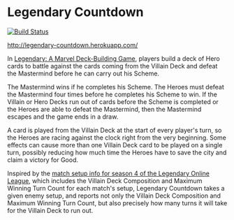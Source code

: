 # Legendary Countdown

[![Build Status](https://travis-ci.org/michaeljb/legendary-countdown.svg?branch=master)](https://travis-ci.org/michaeljb/legendary-countdown)

http://legendary-countdown.herokuapp.com/

In
[Legendary: A Marvel Deck-Building Game](http://www.upperdeck.com/products/entertainment/marvel/marvel-legendary.aspx),
players build a deck of Hero cards to battle against the cards coming from the
Villain Deck and defeat the Mastermind before he can carry out his Scheme.

The Mastermind wins if he completes his Scheme. The Heroes must defeat the
Mastermind four times before he completes his Scheme to win. If the Villain or
Hero Decks run out of cards before the Scheme is completed or the Heroes are
able to defeat the Mastermind, then the Mastermind escapes and the game ends in
a draw.

A card is played from the Villain Deck at the start of every player's turn, so
the Heroes are racing against the clock right from the very beginning. Some
effects can cause more than one Villain Deck card to be played on a single turn,
possibly reducing how much time the Heroes have to save the city and claim a
victory for Good.

Inspired by the
[match setup info for season 4 of the Legendary Online League](http://boardgamegeek.com/article/17058875#17058875),
which includes the Villain Deck Composition and Maximum Winning Turn Count for
each match's setup, Legendary Countdown takes a given enemy setup, and reports
not only the Villain Deck Composition and Maximum Winning Turn Count, but also
precisely how many turns it will take for the Villain Deck to run out.
